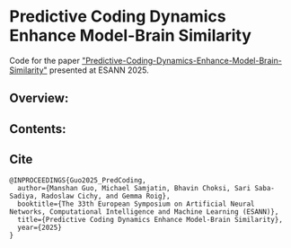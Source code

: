 <h1> 
<div class="row">
  <div class="column"> Predictive Coding Dynamics Enhance Model-Brain Similarity </div>
</div>
</h1>

Code for the paper ["Predictive-Coding-Dynamics-Enhance-Model-Brain-Similarity"](https://arxiv.pdf) presented at ESANN 2025.

## Overview:


## Contents:


## Cite
```
@INPROCEEDINGS{Guo2025_PredCoding,
  author={Manshan Guo, Michael Samjatin, Bhavin Choksi, Sari Saba-Sadiya, Radoslaw Cichy, and Gemma Roig},
  booktitle={The 33th European Symposium on Artificial Neural Networks, Computational Intelligence and Machine Learning (ESANN)}, 
  title={Predictive Coding Dynamics Enhance Model-Brain Similarity}, 
  year={2025}
}
```
